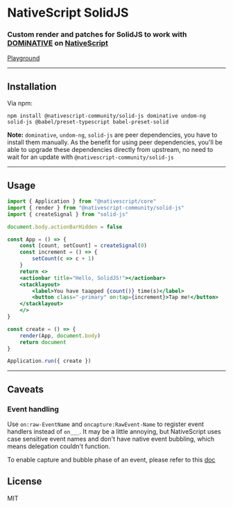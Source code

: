 # NativeScript SolidJS

### **Custom render and patches for SolidJS to work with [DOMiNATIVE](https://github.com/SudoMaker/DOMiNATIVE) on [NativeScript](https://nativescript.org/)**

[Playground](https://stackblitz.com/edit/nativescript-dominative-solid?file=app/app.jsx)

---

## Installation

Via npm:

```shell
npm install @nativescript-community/solid-js dominative undom-ng solid-js @babel/preset-typescript babel-preset-solid
```

**Note:** `dominative`, `undom-ng`, `solid-js` are peer dependencies, you have to install them manually. As the benefit for using peer dependencies, you'll be able to upgrade these dependencies directly from upstream, no need to wait for an update with `@nativescript-community/solid-js`

---

## Usage

```jsx
import { Application } from "@nativescript/core"
import { render } from "@nativescript-community/solid-js"
import { createSignal } from "solid-js"

document.body.actionBarHidden = false

const App = () => {
	const [count, setCount] = createSignal(0)
	const increment = () => {
		setCount(c => c + 1)
	}
	return <>
	<actionbar title="Hello, SolidJS!"></actionbar>
	<stacklayout>
		<label>You have taapped {count()} time(s)</label>
		<button class="-primary" on:tap={increment}>Tap me!</button>
	</stacklayout>
	</>
}

const create = () => {
	render(App, document.body)
	return document
}

Application.run({ create })

```

---

## Caveats

### Event handling

Use `on:raw-EventName` and `oncapture:RawEvent-Name` to register event handlers instead of `on___`. It may be a little annoying, but NativeScript uses case sensitive event names and don't have native event bubbling, which means delegation couldn't function.

To enable capture and bubble phase of an event, please refer to this [doc](https://github.com/SudoMaker/DOMiNATIVE#tweakabledefineeventoptioneventname-string-option-eventoption)

## License

MIT
